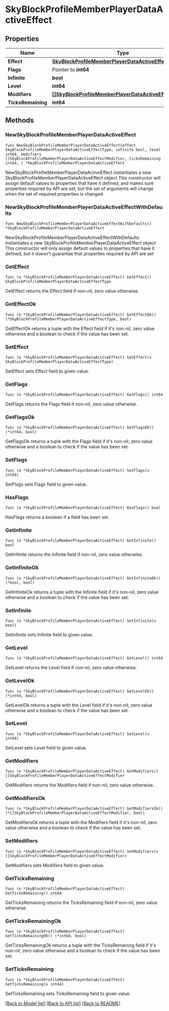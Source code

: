 # SkyBlockProfileMemberPlayerDataActiveEffect

## Properties

Name | Type | Description | Notes
------------ | ------------- | ------------- | -------------
**Effect** | [**SkyBlockProfileMemberPlayerDataActiveEffectType**](SkyBlockProfileMemberPlayerDataActiveEffectType.md) |  | 
**Flags** | Pointer to **int64** |  | [optional] 
**Infinite** | **bool** |  | 
**Level** | **int64** |  | 
**Modifiers** | [**[]SkyBlockProfileMemberPlayerDataActiveEffectModifier**](SkyBlockProfileMemberPlayerDataActiveEffectModifier.md) |  | 
**TicksRemaining** | **int64** |  | 

## Methods

### NewSkyBlockProfileMemberPlayerDataActiveEffect

`func NewSkyBlockProfileMemberPlayerDataActiveEffect(effect SkyBlockProfileMemberPlayerDataActiveEffectType, infinite bool, level int64, modifiers []SkyBlockProfileMemberPlayerDataActiveEffectModifier, ticksRemaining int64, ) *SkyBlockProfileMemberPlayerDataActiveEffect`

NewSkyBlockProfileMemberPlayerDataActiveEffect instantiates a new SkyBlockProfileMemberPlayerDataActiveEffect object
This constructor will assign default values to properties that have it defined,
and makes sure properties required by API are set, but the set of arguments
will change when the set of required properties is changed

### NewSkyBlockProfileMemberPlayerDataActiveEffectWithDefaults

`func NewSkyBlockProfileMemberPlayerDataActiveEffectWithDefaults() *SkyBlockProfileMemberPlayerDataActiveEffect`

NewSkyBlockProfileMemberPlayerDataActiveEffectWithDefaults instantiates a new SkyBlockProfileMemberPlayerDataActiveEffect object
This constructor will only assign default values to properties that have it defined,
but it doesn't guarantee that properties required by API are set

### GetEffect

`func (o *SkyBlockProfileMemberPlayerDataActiveEffect) GetEffect() SkyBlockProfileMemberPlayerDataActiveEffectType`

GetEffect returns the Effect field if non-nil, zero value otherwise.

### GetEffectOk

`func (o *SkyBlockProfileMemberPlayerDataActiveEffect) GetEffectOk() (*SkyBlockProfileMemberPlayerDataActiveEffectType, bool)`

GetEffectOk returns a tuple with the Effect field if it's non-nil, zero value otherwise
and a boolean to check if the value has been set.

### SetEffect

`func (o *SkyBlockProfileMemberPlayerDataActiveEffect) SetEffect(v SkyBlockProfileMemberPlayerDataActiveEffectType)`

SetEffect sets Effect field to given value.


### GetFlags

`func (o *SkyBlockProfileMemberPlayerDataActiveEffect) GetFlags() int64`

GetFlags returns the Flags field if non-nil, zero value otherwise.

### GetFlagsOk

`func (o *SkyBlockProfileMemberPlayerDataActiveEffect) GetFlagsOk() (*int64, bool)`

GetFlagsOk returns a tuple with the Flags field if it's non-nil, zero value otherwise
and a boolean to check if the value has been set.

### SetFlags

`func (o *SkyBlockProfileMemberPlayerDataActiveEffect) SetFlags(v int64)`

SetFlags sets Flags field to given value.

### HasFlags

`func (o *SkyBlockProfileMemberPlayerDataActiveEffect) HasFlags() bool`

HasFlags returns a boolean if a field has been set.

### GetInfinite

`func (o *SkyBlockProfileMemberPlayerDataActiveEffect) GetInfinite() bool`

GetInfinite returns the Infinite field if non-nil, zero value otherwise.

### GetInfiniteOk

`func (o *SkyBlockProfileMemberPlayerDataActiveEffect) GetInfiniteOk() (*bool, bool)`

GetInfiniteOk returns a tuple with the Infinite field if it's non-nil, zero value otherwise
and a boolean to check if the value has been set.

### SetInfinite

`func (o *SkyBlockProfileMemberPlayerDataActiveEffect) SetInfinite(v bool)`

SetInfinite sets Infinite field to given value.


### GetLevel

`func (o *SkyBlockProfileMemberPlayerDataActiveEffect) GetLevel() int64`

GetLevel returns the Level field if non-nil, zero value otherwise.

### GetLevelOk

`func (o *SkyBlockProfileMemberPlayerDataActiveEffect) GetLevelOk() (*int64, bool)`

GetLevelOk returns a tuple with the Level field if it's non-nil, zero value otherwise
and a boolean to check if the value has been set.

### SetLevel

`func (o *SkyBlockProfileMemberPlayerDataActiveEffect) SetLevel(v int64)`

SetLevel sets Level field to given value.


### GetModifiers

`func (o *SkyBlockProfileMemberPlayerDataActiveEffect) GetModifiers() []SkyBlockProfileMemberPlayerDataActiveEffectModifier`

GetModifiers returns the Modifiers field if non-nil, zero value otherwise.

### GetModifiersOk

`func (o *SkyBlockProfileMemberPlayerDataActiveEffect) GetModifiersOk() (*[]SkyBlockProfileMemberPlayerDataActiveEffectModifier, bool)`

GetModifiersOk returns a tuple with the Modifiers field if it's non-nil, zero value otherwise
and a boolean to check if the value has been set.

### SetModifiers

`func (o *SkyBlockProfileMemberPlayerDataActiveEffect) SetModifiers(v []SkyBlockProfileMemberPlayerDataActiveEffectModifier)`

SetModifiers sets Modifiers field to given value.


### GetTicksRemaining

`func (o *SkyBlockProfileMemberPlayerDataActiveEffect) GetTicksRemaining() int64`

GetTicksRemaining returns the TicksRemaining field if non-nil, zero value otherwise.

### GetTicksRemainingOk

`func (o *SkyBlockProfileMemberPlayerDataActiveEffect) GetTicksRemainingOk() (*int64, bool)`

GetTicksRemainingOk returns a tuple with the TicksRemaining field if it's non-nil, zero value otherwise
and a boolean to check if the value has been set.

### SetTicksRemaining

`func (o *SkyBlockProfileMemberPlayerDataActiveEffect) SetTicksRemaining(v int64)`

SetTicksRemaining sets TicksRemaining field to given value.



[[Back to Model list]](../README.md#documentation-for-models) [[Back to API list]](../README.md#documentation-for-api-endpoints) [[Back to README]](../README.md)


